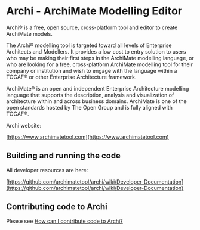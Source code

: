 

# Archi - ArchiMate Modelling Editor

Archi® is a free, open source, cross-platform tool and editor to create ArchiMate models.

The Archi® modelling tool is targeted toward all levels of Enterprise Architects and Modellers. It provides a low cost to entry solution to users who may be making their first steps in the ArchiMate modelling language, or who are looking for a free, cross-platform ArchiMate modelling tool for their company or institution and wish to engage with the language within a TOGAF® or other Enterprise Architecture framework.

ArchiMate® is an open and independent Enterprise Architecture modelling language that supports the description, analysis and visualization of architecture within and across business domains. ArchiMate is one of the open standards hosted by The Open Group and is fully aligned with TOGAF®.

Archi website:

[https://www.archimatetool.com](https://www.archimatetool.com)


## Building and running the code

All developer resources are here:

[https://github.com/archimatetool/archi/wiki/Developer-Documentation](https://github.com/archimatetool/archi/wiki/Developer-Documentation)


## Contributing code to Archi

Please see [How can I contribute code to Archi?](https://github.com/Phillipus/archi/wiki/How-can-I-contribute-code-to-Archi%3F)